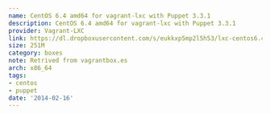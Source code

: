 ```yaml
---
name: CentOS 6.4 amd64 for vagrant-lxc with Puppet 3.3.1
description: CentOS 6.4 amd64 for vagrant-lxc with Puppet 3.3.1
provider: Vagrant-LXC
link: https://dl.dropboxusercontent.com/s/eukkxp5mp2l5h53/lxc-centos6.4-2013-10-24.box
size: 251M
category: boxes
note: Retrived from vagrantbox.es
arch: x86_64
tags:
- centos
- puppet
date: '2014-02-16'
---
```

